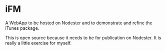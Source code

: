 iFM
===
A WebApp to be hosted on Nodester and to demonstrate and refine the iTunes package.

This is open source because it needs to be for publication on Nodester.  It is really a little exercise for myself.
